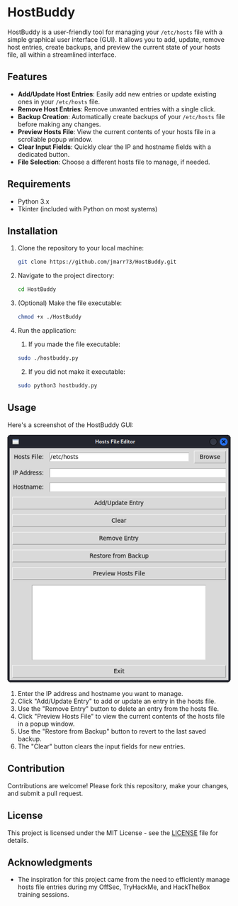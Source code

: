 # HostBuddy

HostBuddy is a user-friendly tool for managing your `/etc/hosts` file with a simple graphical user interface (GUI). It allows you to add, update, remove host entries, create backups, and preview the current state of your hosts file, all within a streamlined interface.

## Features

- **Add/Update Host Entries**: Easily add new entries or update existing ones in your `/etc/hosts` file.
- **Remove Host Entries**: Remove unwanted entries with a single click.
- **Backup Creation**: Automatically create backups of your `/etc/hosts` file before making any changes.
- **Preview Hosts File**: View the current contents of your hosts file in a scrollable popup window.
- **Clear Input Fields**: Quickly clear the IP and hostname fields with a dedicated button.
- **File Selection**: Choose a different hosts file to manage, if needed.

## Requirements

- Python 3.x
- Tkinter (included with Python on most systems)

## Installation

1. Clone the repository to your local machine:

    ```bash
    git clone https://github.com/jmarr73/HostBuddy.git
    ```

2. Navigate to the project directory:

    ```bash
    cd HostBuddy
    ```

3. (Optional) Make the file executable:

   ```bash
   chmod +x ./HostBuddy
   ```

4. Run the application:
   1. If you made the file executable:

    ```bash
    sudo ./hostbuddy.py
    ```

   2. If you did not make it executable:

   ```bash
   sudo python3 hostbuddy.py
   ```

## Usage

Here's a screenshot of the HostBuddy GUI:

![HostBuddy Screenshot](./assets/hostbuddy.png)

1. Enter the IP address and hostname you want to manage.
2. Click "Add/Update Entry" to add or update an entry in the hosts file.
3. Use the "Remove Entry" button to delete an entry from the hosts file.
4. Click "Preview Hosts File" to view the current contents of the hosts file in a popup window.
5. Use the "Restore from Backup" button to revert to the last saved backup.
6. The "Clear" button clears the input fields for new entries.

## Contribution

Contributions are welcome! Please fork this repository, make your changes, and submit a pull request.

## License

This project is licensed under the MIT License - see the [LICENSE](LICENSE) file for details.

## Acknowledgments

- The inspiration for this project came from the need to efficiently manage hosts file entries during my OffSec, TryHackMe, and HackTheBox training sessions.
